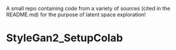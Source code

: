 A small repo containing code from a variety of sources (cited in the README.md) for the purpose of latent space exploration!

# StyleGan2_SetupColab
